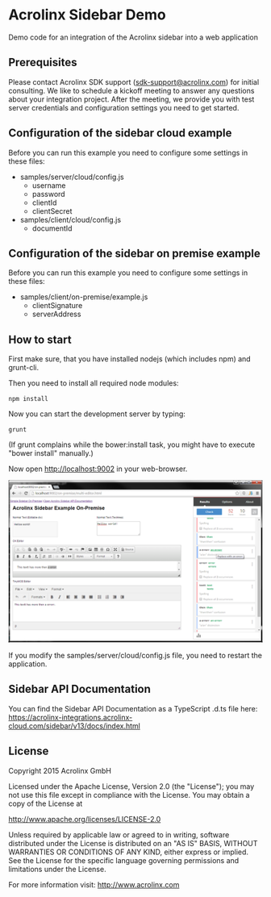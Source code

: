 # Acrolinx Sidebar Demo

Demo code for an integration of the Acrolinx sidebar into a web application

## Prerequisites

Please contact Acrolinx SDK support (sdk-support@acrolinx.com) for initial consulting. 
We like to schedule a kickoff meeting to answer any questions about your integration project. 
After the meeting, we provide you with test server credentials and configuration settings you need to get started.

## Configuration of the sidebar cloud example

Before you can run this example you need to configure some settings in these files:

  * samples/server/cloud/config.js
    * username
    * password
    * clientId
    * clientSecret
  * samples/client/cloud/config.js
    * documentId

## Configuration of the sidebar on premise example

Before you can run this example you need to configure some settings in these files:
  * samples/client/on-premise/example.js
    * clientSignature
    * serverAddress

## How to start
First make sure, that you have installed nodejs (which includes npm) and grunt-cli.

Then you need to install all required node modules:

    npm install

Now you can start the development server by typing:

    grunt

(If grunt complains while the bower:install task, you might have to execute "bower install" manually.)

Now open [http://localhost:9002](http://localhost:9002) in your web-browser.

![Screen Shot of On-Premise Example](/doc/screenshot.png)

If you modify the samples/server/cloud/config.js file, you need to restart the application.

## Sidebar API Documentation

You can find the Sidebar API Documentation as a TypeScript .d.ts file here:  
https://acrolinx-integrations.acrolinx-cloud.com/sidebar/v13/docs/index.html  

## License

Copyright 2015 Acrolinx GmbH

Licensed under the Apache License, Version 2.0 (the "License");
you may not use this file except in compliance with the License.
You may obtain a copy of the License at

http://www.apache.org/licenses/LICENSE-2.0

Unless required by applicable law or agreed to in writing, software
distributed under the License is distributed on an "AS IS" BASIS,
WITHOUT WARRANTIES OR CONDITIONS OF ANY KIND, either express or implied.
See the License for the specific language governing permissions and
limitations under the License.

For more information visit: http://www.acrolinx.com


